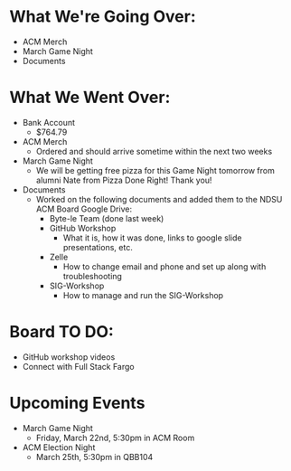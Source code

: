 # What We're Going Over:

- ACM Merch
- March Game Night
- Documents

# What We Went Over:

- Bank Account
  - $764.79
- ACM Merch
  - Ordered and should arrive sometime within the next two weeks
- March Game Night
  - We will be getting free pizza for this Game Night tomorrow from alumni Nate from Pizza Done Right! Thank you!
- Documents
  - Worked on the following documents and added them to the NDSU ACM Board Google Drive:
    - Byte-le Team (done last week)
    - GitHub Workshop
      - What it is, how it was done, links to google slide presentations, etc.
    - Zelle
      - How to change email and phone and set up along with troubleshooting
    - SIG-Workshop
      - How to manage and run the SIG-Workshop

# Board TO DO:

- GitHub workshop videos
- Connect with Full Stack Fargo

# Upcoming Events

- March Game Night
  - Friday, March 22nd, 5:30pm in ACM Room
- ACM Election Night
  - March 25th, 5:30pm in QBB104
